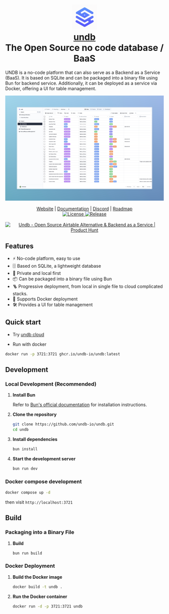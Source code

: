 <h1 align="center" style="border-bottom: none">
    <div>
        <a href="https://undb.io">
            <img src="/docs/images/logo.png" width="80" />
            <br>
            undb
        </a>
    </div>
    The Open Source no code database / BaaS <br>
</h1>

UNDB is a no-code platform that can also serve as a Backend as a Service (BaaS). It is based on SQLite and can be packaged into a binary file using Bun for backend service. Additionally, it can be deployed as a service via Docker, offering a UI for table management.

![undb](./docs/images/intro.jpeg)

<div align="center">
    <a href="https://app.undb.io">Website</a> |
    <a href="https://docs.undb.io">Documentation</a> |
    <a href="https://discord.gg/3rcNdU3y3U">Discord</a> |
    <a href="https://app.undb.io/s/v/shrd0q2m4dyijmh">Roadmap</a>
</div>

<div align="center">
    <a href="https://github.com/undb-io/undb/blob/main/LICENSE">
        <img src="https://img.shields.io/github/license/undb-io/undb" alt="License">
    </a>
    <a href="https://github.com/undb-io/undb/releases">
        <img src="https://img.shields.io/github/v/release/undb-io/undb" alt="Release">
    </a>
</div>

<br />

<div align="center">
<a href="https://www.producthunt.com/posts/undb-2?embed=true&utm_source=badge-featured&utm_medium=badge&utm_souce=badge-undb&#0045;2" target="_blank"><img src="https://api.producthunt.com/widgets/embed-image/v1/featured.svg?post_id=485793&theme=light" alt="Undb - Open&#0032;Source&#0032;Airtable&#0032;Alternative&#0032;&#0038;&#0032;Backend&#0032;as&#0032;a&#0032;Service | Product Hunt" style="width: 250px; height: 54px;" width="250" height="54" /></a>
</div>

## Features

- ⚡ No-code platform, easy to use
- 🗄️ Based on SQLite, a lightweight database
- 🔐 Private and local first
- 📦 Can be packaged into a binary file using Bun
- 🪜 Progressive deployment, from local in single file to cloud complicated stacks.
- 🐳 Supports Docker deployment
- 🛠️ Provides a UI for table management

## Quick start

- Try [undb cloud](https://app.undb.io)

- Run with docker

```bash
docker run -p 3721:3721 ghcr.io/undb-io/undb:latest
```

## Development

### Local Development (Recommended)

1. **Install Bun**

   Refer to [Bun's official documentation](https://bun.sh/docs) for installation instructions.

2. **Clone the repository**

   ```bash
   git clone https://github.com/undb-io/undb.git
   cd undb
   ```

3. **Install dependencies**

   ```bash
   bun install
   ```

4. **Start the development server**

   ```bash
   bun run dev
   ```

### Docker compose development

```bash
docker compose up -d
```

then visit `http://localhost:3721`

## Build

### Packaging into a Binary File

1. **Build**
   ```bash
   bun run build
   ```

### Docker Deployment

1. **Build the Docker image**

   ```bash
   docker build -t undb .
   ```

2. **Run the Docker container**

   ```bash
   docker run -d -p 3721:3721 undb
   ```
